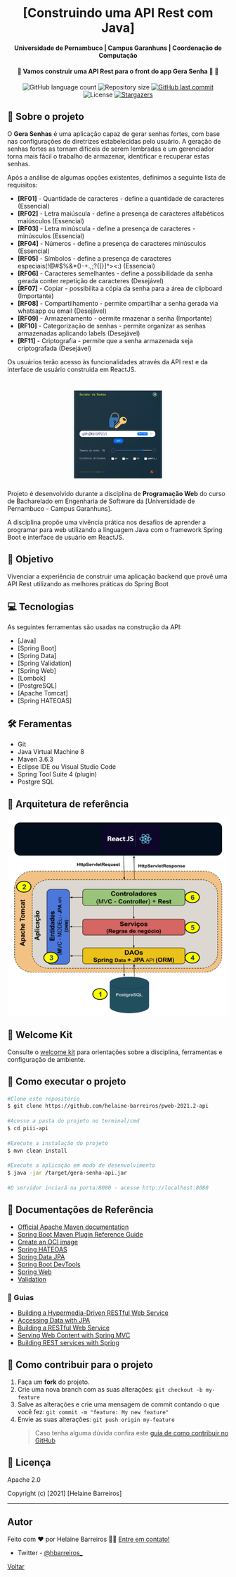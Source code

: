 <h1 align="center"> 
[Construindo uma API Rest com Java]
</h1>
<h4 align="center"> 
    Universidade de Pernambuco | Campus Garanhuns | Coordenação de Computação
</h4>
<h4 align="center"> 
 🚧 Vamos construir uma API Rest para o front do app Gera Senha 🚀 🚧
</h4>
<p align="center">
  <img alt="GitHub language count" src="https://img.shields.io/github/languages/count/helaine-barreiros/pweb-2021.2-api?color=%2304D361">

  <img alt="Repository size" src="https://img.shields.io/github/repo-size/helaine-barreiros/pweb-2021.2-api">
  <a href="https://github.com/helaine-barreiros/pweb-2021.2-api/commits/master">
    <img alt="GitHub last commit" src="https://img.shields.io/github/last-commit/helaine-barreiros/pweb-2021.2-api">
  </a>

  <img alt="License" src="https://img.shields.io/badge/license-MIT-brightgreen">
   <a href="https://github.com/helaine-barreiros/pweb-2021.2-api/stargazers">
    <img alt="Stargazers" src="https://img.shields.io/github/stars/helaine-barreiros/pweb-2021.2-api?style=social">
  </a>
</p>

## 🏦 Sobre o projeto

O <b>Gera Senhas</b> é uma aplicação capaz de gerar senhas fortes, com base nas configurações de diretrizes estabelecidas pelo usuário. A geração de senhas fortes as tornam difíceis de serem lembradas e um gerenciador torna mais fácil o trabalho de armazenar, identificar e recuperar estas senhas.

Após a análise de algumas opções existentes, definimos a seguinte lista de requisitos:

- <b>[RF01]</b> - Quantidade de caracteres - define a quantidade de caracteres (Essencial)
- <b>[RF02]</b> - Letra maiúscula - define a presença de caracteres alfabéticos maiúsculos (Essencial)
- <b>[RF03]</b> - Letra minúscula - define a presença de caracteres - minúsculos (Essencial)
- <b>[RF04]</b> - Números - define a presença de caracteres minúsculos (Essencial)
- <b>[RF05]</b> - Símbolos - define a presença de caracteres especiais(!@#$%&\*()-+.,;?{[}]^><:) (Essencial)
- <b>[RF06]</b> - Caracteres semelhantes - define a possibilidade da senha gerada conter repetição de caracteres (Desejável)
- <b>[RF07]</b> - Copiar - possibilita a cópia da senha para a área de clipboard (Importante)
- <b>[RF08]</b> - Compartilhamento - permite ompartilhar a senha gerada via whatsapp ou email (Desejável)
- <b>[RF09]</b> - Armazenamento - oermite rmazenar a senha (Importante)
- <b>[RF10]</b> - Categorização de senhas - permite organizar as senhas armazenadas aplicando labels (Desejável)
- <b>[RF11]</b> - Criptografia - permite que a senha armazenada seja criptografada (Desejável)

Os usuários terão acesso às funcionalidades através da API rest e da interface de usuário construida em ReactJS.

<h1 align="center">
    <img alt="GeraSenha" title="Gera Senha" src="./assets/gera-senhas.png" width="200" height="200" />
</h1>

Projeto é desenvolvido durante a disciplina de **Programação Web** do curso de Bacharelado em Engenharia de Software da [Universidade de Pernambuco - Campus Garanhuns].

A disciplina propõe uma vivência prática nos desafios de aprender a programar para web utilizando a linguagem Java com o framework Spring Boot e interface de usuário em ReactJS.

## 🚀 Objetivo

Vivenciar a experiência de construir uma aplicação backend que provê uma API Rest utilizando as melhores práticas do Spring Boot

## 💻 Tecnologias

As seguintes ferramentas são usadas na construção da API:

- [Java]
- [Spring Boot]
- [Spring Data]
- [Spring Validation]
- [Spring Web]
- [Lombok]
- [PostgreSQL]
- [Apache Tomcat]
- [Spring HATEOAS]

## 🛠 Feramentas

- Git
- Java Virtual Machine 8
- Maven 3.6.3
- Eclipse IDE ou Visual Studio Code
- Spring Tool Suite 4 (plugin)
- Postgre SQL

## 🌉 Arquitetura de referência

<p align="center">
    <img alt="Arquitetura" title="Arquitetura de referência" src="./assets/arquitetura-gera-senha.png" width="620" height="450" />
</p>

## 🚧 Welcome Kit

Consulte o [welcome kit](./assets/Welcome_Kit_PWEB-2021.2_v1.pdf) para orientações sobre a disciplina, ferramentas e configuração de ambiente.

## 🚀 Como executar o projeto

```bash
#Clone este repositório
$ git clone https://github.com/helaine-barreiros/pweb-2021.2-api

#Acesse a pasta do projeto no terminal/cmd
$ cd piii-api

#Execute a instalação do projeto
$ mvn clean install

#Execute a aplicação em modo de desenvolvimento
$ java -jar /target/gera-senha-api.jar

#O servidor inciará na porta:8080 - acesse http://localhost:8080
```

## 📑 Documentações de Referência

- [Official Apache Maven documentation](https://maven.apache.org/guides/index.html)
- [Spring Boot Maven Plugin Reference Guide](https://docs.spring.io/spring-boot/docs/2.6.1/maven-plugin/reference/html/)
- [Create an OCI image](https://docs.spring.io/spring-boot/docs/2.6.1/maven-plugin/reference/html/#build-image)
- [Spring HATEOAS](https://docs.spring.io/spring-boot/docs/2.6.1/reference/htmlsingle/#boot-features-spring-hateoas)
- [Spring Data JPA](https://docs.spring.io/spring-boot/docs/2.6.1/reference/htmlsingle/#boot-features-jpa-and-spring-data)
- [Spring Boot DevTools](https://docs.spring.io/spring-boot/docs/2.6.1/reference/htmlsingle/#using-boot-devtools)
- [Spring Web](https://docs.spring.io/spring-boot/docs/2.6.1/reference/htmlsingle/#boot-features-developing-web-applications)
- [Validation](https://docs.spring.io/spring-boot/docs/2.6.1/reference/htmlsingle/#boot-features-validation)

### 📘 Guias

- [Building a Hypermedia-Driven RESTful Web Service](https://spring.io/guides/gs/rest-hateoas/)
- [Accessing Data with JPA](https://spring.io/guides/gs/accessing-data-jpa/)
- [Building a RESTful Web Service](https://spring.io/guides/gs/rest-service/)
- [Serving Web Content with Spring MVC](https://spring.io/guides/gs/serving-web-content/)
- [Building REST services with Spring](https://spring.io/guides/tutorials/bookmarks/)

## 👤 Como contribuir para o projeto

1. Faça um **fork** do projeto.
2. Crie uma nova branch com as suas alterações: `git checkout -b my-feature`
3. Salve as alterações e crie uma mensagem de commit contando o que você fez: `git commit -m "feature: My new feature"`
4. Envie as suas alterações: `git push origin my-feature`
   > Caso tenha alguma dúvida confira este [guia de como contribuir no GitHub](https://github.com/firstcontributions/first-contributions)

## 📜 Licença

Apache 2.0

Copyright (c) [2021] [Helaine Barreiros]

---

## Autor

Feito com ❤️ por Helaine Barreiros 👋🏽 [Entre em contato!](mailto:helaine.lins@upe.br)

- Twitter - [@hbarreiros\_](https://twitter.com/hbarreiros_)

[Voltar](#estrutura)
